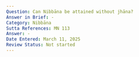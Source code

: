 ```yaml
---
Question: Can Nibbāna be attained without jhāna?
Answer in Brief: -
Category: Nibbāna
Sutta References: MN 113
Answer: -
Date Entered: March 11, 2025
Review Status: Not started
---
```

